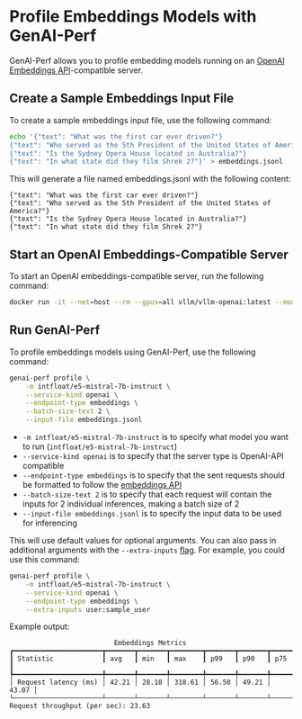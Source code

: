 <!--
Copyright (c) 2024, NVIDIA CORPORATION & AFFILIATES. All rights reserved.

Redistribution and use in source and binary forms, with or without
modification, are permitted provided that the following conditions
are met:
 * Redistributions of source code must retain the above copyright
   notice, this list of conditions and the following disclaimer.
 * Redistributions in binary form must reproduce the above copyright
   notice, this list of conditions and the following disclaimer in the
   documentation and/or other materials provided with the distribution.
 * Neither the name of NVIDIA CORPORATION nor the names of its
   contributors may be used to endorse or promote products derived
   from this software without specific prior written permission.

THIS SOFTWARE IS PROVIDED BY THE COPYRIGHT HOLDERS ``AS IS'' AND ANY
EXPRESS OR IMPLIED WARRANTIES, INCLUDING, BUT NOT LIMITED TO, THE
IMPLIED WARRANTIES OF MERCHANTABILITY AND FITNESS FOR A PARTICULAR
PURPOSE ARE DISCLAIMED.  IN NO EVENT SHALL THE COPYRIGHT OWNER OR
CONTRIBUTORS BE LIABLE FOR ANY DIRECT, INDIRECT, INCIDENTAL, SPECIAL,
EXEMPLARY, OR CONSEQUENTIAL DAMAGES (INCLUDING, BUT NOT LIMITED TO,
PROCUREMENT OF SUBSTITUTE GOODS OR SERVICES; LOSS OF USE, DATA, OR
PROFITS; OR BUSINESS INTERRUPTION) HOWEVER CAUSED AND ON ANY THEORY
OF LIABILITY, WHETHER IN CONTRACT, STRICT LIABILITY, OR TORT
(INCLUDING NEGLIGENCE OR OTHERWISE) ARISING IN ANY WAY OUT OF THE USE
OF THIS SOFTWARE, EVEN IF ADVISED OF THE POSSIBILITY OF SUCH DAMAGE.
-->

# Profile Embeddings Models with GenAI-Perf

GenAI-Perf allows you to profile embedding models running on an
[OpenAI Embeddings API](https://platform.openai.com/docs/api-reference/embeddings)-compatible server.

## Create a Sample Embeddings Input File

To create a sample embeddings input file, use the following command:

```bash
echo '{"text": "What was the first car ever driven?"}
{"text": "Who served as the 5th President of the United States of America?"}
{"text": "Is the Sydney Opera House located in Australia?"}
{"text": "In what state did they film Shrek 2?"}' > embeddings.jsonl
```

This will generate a file named embeddings.jsonl with the following content:
```jsonl
{"text": "What was the first car ever driven?"}
{"text": "Who served as the 5th President of the United States of America?"}
{"text": "Is the Sydney Opera House located in Australia?"}
{"text": "In what state did they film Shrek 2?"}
```

## Start an OpenAI Embeddings-Compatible Server
To start an OpenAI embeddings-compatible server, run the following command:
```bash
docker run -it --net=host --rm --gpus=all vllm/vllm-openai:latest --model intfloat/e5-mistral-7b-instruct --dtype float16 --max-model-len 1024
```

## Run GenAI-Perf
To profile embeddings models using GenAI-Perf, use the following command:

```bash
genai-perf profile \
    -m intfloat/e5-mistral-7b-instruct \
    --service-kind openai \
    --endpoint-type embeddings \
    --batch-size-text 2 \
    --input-file embeddings.jsonl
```

* `-m intfloat/e5-mistral-7b-instruct` is to specify what model you want to run
  (`intfloat/e5-mistral-7b-instruct`)
* `--service-kind openai` is to specify that the server type is OpenAI-API
  compatible
* `--endpoint-type embeddings` is to specify that the sent requests should be
  formatted to follow the [embeddings
  API](https://platform.openai.com/docs/api-reference/embeddings/create)
* `--batch-size-text 2` is to specify that each request will contain the inputs for 2
  individual inferences, making a batch size of 2
* `--input-file embeddings.jsonl` is to specify the input data to be used for
  inferencing

This will use default values for optional arguments. You can also pass in
additional arguments with the `--extra-inputs` [flag](../README.md#input-options).
For example, you could use this command:

```bash
genai-perf profile \
    -m intfloat/e5-mistral-7b-instruct \
    --service-kind openai \
    --endpoint-type embeddings \
    --extra-inputs user:sample_user
```

Example output:

```
                          Embeddings Metrics
┏━━━━━━━━━━━━━━━━━━━━━━┳━━━━━━━┳━━━━━━━┳━━━━━━━━┳━━━━━━━┳━━━━━━━┳━━━━━━━┓
┃ Statistic            ┃ avg   ┃ min   ┃ max    ┃ p99   ┃ p90   ┃ p75   ┃
┡━━━━━━━━━━━━━━━━━━━━━━╇━━━━━━━╇━━━━━━━╇━━━━━━━━╇━━━━━━━╇━━━━━━━╇━━━━━━━┩
│ Request latency (ms) │ 42.21 │ 28.18 │ 318.61 │ 56.50 │ 49.21 │ 43.07 │
└──────────────────────┴───────┴───────┴────────┴───────┴───────┴───────┘
Request throughput (per sec): 23.63
```
